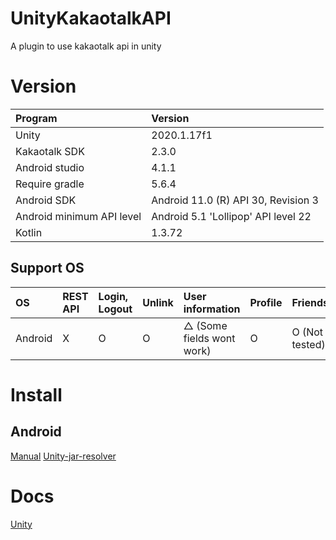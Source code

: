 # UnityKakaotalkAPI

A plugin to use kakaotalk api in unity

# Version

| Program                   | Version                             |
| :------------------------ | :---------------------------------- |
| Unity                     | 2020.1.17f1                         |
| Kakaotalk SDK             | 2.3.0                               |
| Android studio            | 4.1.1                               |
| Require gradle			| 5.6.4								  |
| Android SDK               | Android 11.0 (R) API 30, Revision 3 |
| Android minimum API level | Android 5.1 'Lollipop' API level 22 |
| Kotlin                    | 1.3.72                              |

## Support OS

| OS       | REST API | Login, Logout | Unlink | User information           | Profile | Friends        |
| :------- | :------- | :------------ | :----- | :------------------------- | :------ | :------------- |
| Android  | X        | O             | O      | △ (Some fields wont work) | O       | O (Not tested) |

# Install

## Android
[Manual](Doc/Install/Android.md) [Unity-jar-resolver](Doc/Install/Android-resolver.md)

# Docs
[Unity](Doc/Unity.md)